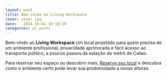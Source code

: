 ```yaml
---
layout: post
title: Bem-vindo ao Living Workspace
cover: cover.jpg
date:   2024-10-01 10:10:10
categories: pt posts
---
```


Bem-vindo ao **Living Workspace** Um local projetado para quem precisa de um ambiente profissional, privacidade aprimorada e fácil acesso ao transporte público, a poucos passos da estação de metrô de Callao.

Para reservar seu espaço ou descobrir mais, [Reserve seu local](/#registre) e descubra como o ambiente certo pode levar sua produtividade a novas alturas.
